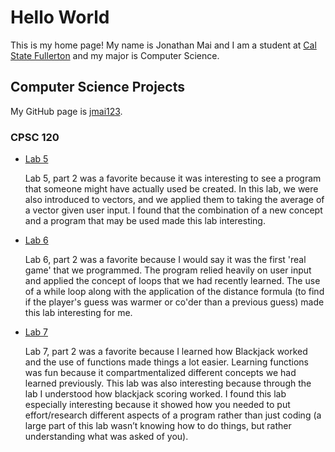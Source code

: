# Hello World

This is my home page! My name is Jonathan Mai and I am a student at [Cal State Fullerton](http://www.fullerton.edu/) and my major is Computer Science.

## Computer Science Projects

My GitHub page is [jmai123](http://github.com/jmai123).

### CPSC 120

* [Lab 5](https://github.com/cpsc-pilot-fall-2022/cpsc-120-lab-05-jonathan)

    Lab 5, part 2 was a favorite because it was interesting to see a program that someone might have actually used be created. In this lab, we were also introduced to vectors, and we applied them to taking the average of a vector given user input. I found that the combination of a new concept and a program that may be used made this lab interesting.

* [Lab 6](https://github.com/cpsc-pilot-fall-2022/cpsc-120-lab-06-jonathan-m)

    Lab 6, part 2 was a favorite because I would say it was the first 'real game' that we programmed. The program relied heavily on user input and applied the concept of loops that we had recently learned. The use of a while loop along with the application of the distance formula (to find if the player's guess was warmer or co'der than a previous guess) made this lab interesting for me.

* [Lab 7](https://github.com/cpsc-pilot-fall-2022/cpsc-120-lab-07-jonathan-mai)

    Lab 7, part 2 was a favorite because I learned how Blackjack worked and the use of functions made things a lot easier. Learning functions was fun because it compartmentalized different concepts we had learned previously. This lab was also interesting because through the lab I understood how blackjack scoring worked. I found this lab especially interesting because it showed how you needed to put effort/research different aspects of a program rather than just coding (a large part of this lab wasn’t knowing how to do things, but rather understanding what was asked of you).  